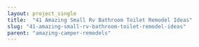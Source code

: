 ```yaml
---
layout: project_single
title:  "41 Amazing Small Rv Bathroom Toilet Remodel Ideas"
slug: "41-amazing-small-rv-bathroom-toilet-remodel-ideas"
parent: "amazing-camper-remodels"
---
```

 